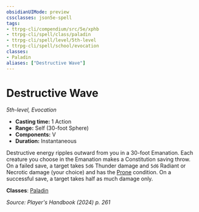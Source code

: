 ```yaml
---
obsidianUIMode: preview
cssclasses: json5e-spell
tags:
- ttrpg-cli/compendium/src/5e/xphb
- ttrpg-cli/spell/class/paladin
- ttrpg-cli/spell/level/5th-level
- ttrpg-cli/spell/school/evocation
classes:
- Paladin
aliases: ["Destructive Wave"]
---
```

# Destructive Wave
*5th-level, Evocation*  


- **Casting time:** 1 Action
- **Range:** Self (30-foot Sphere)
- **Components:** V
- **Duration:** Instantaneous

Destructive energy ripples outward from you in a 30-foot Emanation. Each creature you choose in the Emanation makes a Constitution saving throw. On a failed save, a target takes `5d6` Thunder damage and `5d6` Radiant or Necrotic damage (your choice) and has the [Prone](2-Mechanics/CLI/rules/conditions.md#Prone) condition. On a successful save, a target takes half as much damage only.

**Classes**: [Paladin](2-Mechanics/CLI/lists/list-spells-classes-paladin.md)

*Source: Player's Handbook (2024) p. 261*